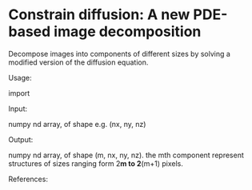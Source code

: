 # Constrain diffusion: A new PDE-based image decomposition
Decompose images into components of different sizes by solving a modified version of the diffusion equation.

Usage:

  import 


Input:

  numpy nd array, of shape e.g. (nx, ny, nz)

Output:
  
  numpy nd array, of shape (m, nx, ny, nz).
  the mth component represent structures of sizes ranging form 2**m to 2**(m+1) pixels. 
  
  
References: 

